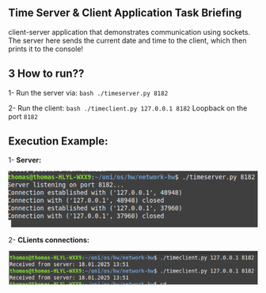 ## Time Server & Client Application Task Briefing

client-server application that demonstrates communication using sockets. The server here sends the current date and time to the client, which then prints it to the console!

## 3 How to run??

1- Run the server via: ```bash ./timeserver.py 8182```

2- Run the client: ```bash ./timeclient.py 127.0.0.1 8182``` Loopback on the port `8182`

## Execution Example:

1- **Server:**

![Execution Results](executionExamples/server-app.png)

2- **CLients connections:**

![Execution Results](executionExamples/client-app.png)

